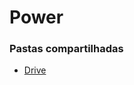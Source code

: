 # Power

### Pastas compartilhadas
- [Drive](https://discord.com/channels/@me/1228772266058190848/1229157052476031117)
